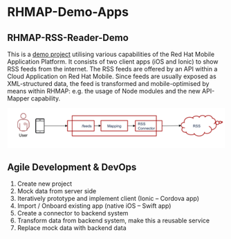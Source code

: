 # RHMAP-Demo-Apps
## RHMAP-RSS-Reader-Demo
This is a [demo project](https://github.com/mmetting/RHMAP-RSS-Reader-Demo) utilising various capabilities of the Red Hat Mobile Application Platform. It consists of two client apps (iOS and Ionic) to show RSS feeds from the internet. The RSS feeds are offered by an API within a Cloud Application on Red Hat Mobile. Since feeds are usually exposed as XML-structured data, the feed is transformed and mobile-optimised by means within RHMAP: e.g. the usage of Node modules and the new API-Mapper capability.

![alt text](./pictures/overview.png "Overview")

## Agile Development & DevOps

1. Create new project
2. Mock data from server side
3. Iteratively prototype and implement client (Ionic – Cordova app)
4. Import / Onboard existing app (native iOS – Swift app)
5. Create a connector to backend system
6. Transform data from backend system, make this a reusable service
7. Replace mock data with backend data